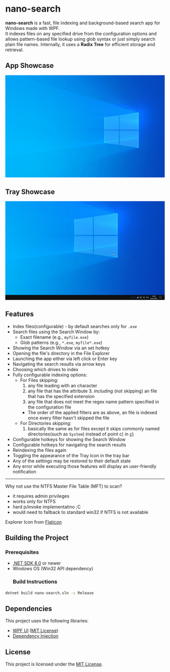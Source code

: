 # nano-search

**nano-search** is a fast, file indexing and background-based search app for Windows made with WPF.  
It indexes files on any specified drive from the configuration options and allows pattern-based file lookup using glob syntax or just simply search plain file names. Internally, it uses a **Radix Tree** for efficient storage and retrieval.


## App Showcase
![App Showcase](showcase.gif)

## Tray Showcase
![Tray Showcase](showcase_tray.gif)


## Features

- Index files(configurable) - by default searches only for `.exe`
- Search files using the Search Window by:
  - Exact filename (e.g., `myfile.exe`)
  - Glob patterns (e.g., `*.exe`, `myfile*.exe`)
- Showing the Search Window via an set hotkey
- Opening the file's directory in the File Explorer
- Launching the app either via left click or Enter key
- Navigating the search results via arrow keys
- Choosing which drives to index
- Fully configurable indexing options:
  - For Files skipping:
    1. any file leading with an character
    2. any file that has the attribute
    <span id="inc3">3. *including* (not skipping) an file that has the specified extension</span>
    4. any file that does not meet the regex name pattern specified in the configuration file
    - The order of the applied filters are as above, an file is indexed once every filter hasn't skipped the file
  - For Directories skipping:
    1. basically the same as for files except it  skips commonly named directories(such as `System`) instead of point c) in [c)](#inc3)
- Configurable hotkeys for showing the Search Window
- Configurable hotkeys for navigating the search results
- Reindexing the files again
- Toggling the appearance of the Tray Icon in the tray bar
- Any of the settings may be restored to their default state
- Any error while executing those features will display an user-friendly notification

---

Why not use the NTFS Master File Table (MFT) to scan?
- it requires admin privileges
- works only for NTFS
- hard p/invoke implementatino ;C
- would need to fallback to standard win32 if NTFS is not available

Explorer Icon from [Flaticon](https://www.flaticon.com)

## Building the Project

### Prerequisites

- [.NET SDK 8.0](https://dotnet.microsoft.com/en-us/download) or newer
- Windows OS (Win32 API dependency)
  ### Build Instructions

```bash
dotnet build nano-search.sln -c Release
```

##  Dependencies

This project uses the following libraries:

- [WPF UI](https://github.com/lepoco/wpfui) ([MIT License](https://github.com/lepoco/wpfui?tab=MIT-1-ov-file))
- [Dependency Injection](https://www.nuget.org/packages/Microsoft.Extensions.DependencyInjection)

## License

This project is licensed under the [MIT License](./LICENSE).
